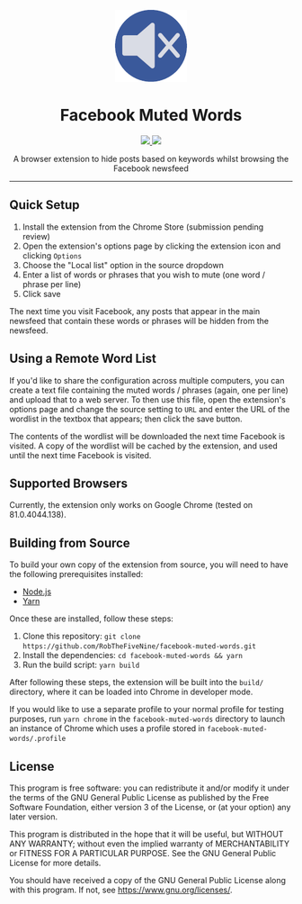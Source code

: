 <p align="center"><img src="https://github.com/RobTheFiveNine/facebook-muted-words/blob/master/images/icon-128.png?raw=true" /></p>

<h1 align="center">Facebook Muted Words</h1>
<p align="center">
    <a href="https://github.com/RobTheFiveNine/facebook-muted-words/actions?query=workflow%3Abuild+branch%3Amaster"><img src="https://github.com/RobTheFiveNine/facebook-muted-words/workflows/build/badge.svg?branch=master" />
    <a href="https://coveralls.io/github/RobTheFiveNine/facebook-muted-words?branch=master"><img src="https://coveralls.io/repos/github/RobTheFiveNine/facebook-muted-words/badge.svg?branch=master" /></a>
</p>

<p align="center">
  A browser extension to hide posts based on keywords whilst browsing the Facebook newsfeed
</p>

<hr>

Quick Setup
-----------
1. Install the extension from the Chrome Store (submission pending review)
2. Open the extension's options page by clicking the extension icon and clicking `Options`
3. Choose the "Local list" option in the source dropdown
4. Enter a list of words or phrases that you wish to mute (one word / phrase per line)
5. Click save

The next time you visit Facebook, any posts that appear in the main newsfeed that contain these words or phrases will be hidden from the newsfeed.

Using a Remote Word List
------------------------
If you'd like to share the configuration across multiple computers, you can create a text file containing the muted words / phrases (again, one per line) and upload that to a web server. To then use this file, open the extension's options page and change the source setting to `URL` and enter the URL of the wordlist in the textbox that appears; then click the save button.

The contents of the wordlist will be downloaded the next time Facebook is visited. A copy of the wordlist will be cached by the extension, and used until the next time Facebook is visited.

Supported Browsers
------------------
Currently, the extension only works on Google Chrome (tested on 81.0.4044.138).

Building from Source
--------------------
To build your own copy of the extension from source, you will need to have the following prerequisites installed:

- [Node.js](https://nodejs.org/en/)
- [Yarn](https://yarnpkg.com/)

Once these are installed, follow these steps:

1. Clone this repository: `git clone https://github.com/RobTheFiveNine/facebook-muted-words.git`
2. Install the dependencies: `cd facebook-muted-words && yarn`
3. Run the build script: `yarn build`

After following these steps, the extension will be built into the `build/` directory, where it can be loaded into Chrome in developer mode.

If you would like to use a separate profile to your normal profile for testing purposes, run `yarn chrome` in the `facebook-muted-words` directory to launch an instance of Chrome which uses a profile stored in `facebook-muted-words/.profile`

License
-------
This program is free software: you can redistribute it and/or modify it under the terms of the GNU General Public License as published by the Free Software Foundation, either version 3 of the License, or (at your option) any later version.

This program is distributed in the hope that it will be useful, but WITHOUT ANY WARRANTY; without even the implied warranty of MERCHANTABILITY or FITNESS FOR A PARTICULAR PURPOSE.  See the GNU General Public License for more details.

You should have received a copy of the GNU General Public License along with this program.  If not, see <https://www.gnu.org/licenses/>.

